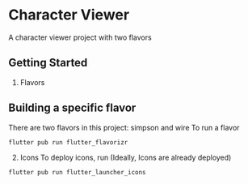 # Character Viewer

A character viewer project with two flavors

## Getting Started
1. Flavors
## Building a specific flavor

There are two flavors in this project: simpson and wire
To run a flavor
```
flutter pub run flutter_flavorizr
```
2. Icons
To deploy icons, run (Ideally, Icons are already  deployed)
```
flutter pub run flutter_launcher_icons
```
